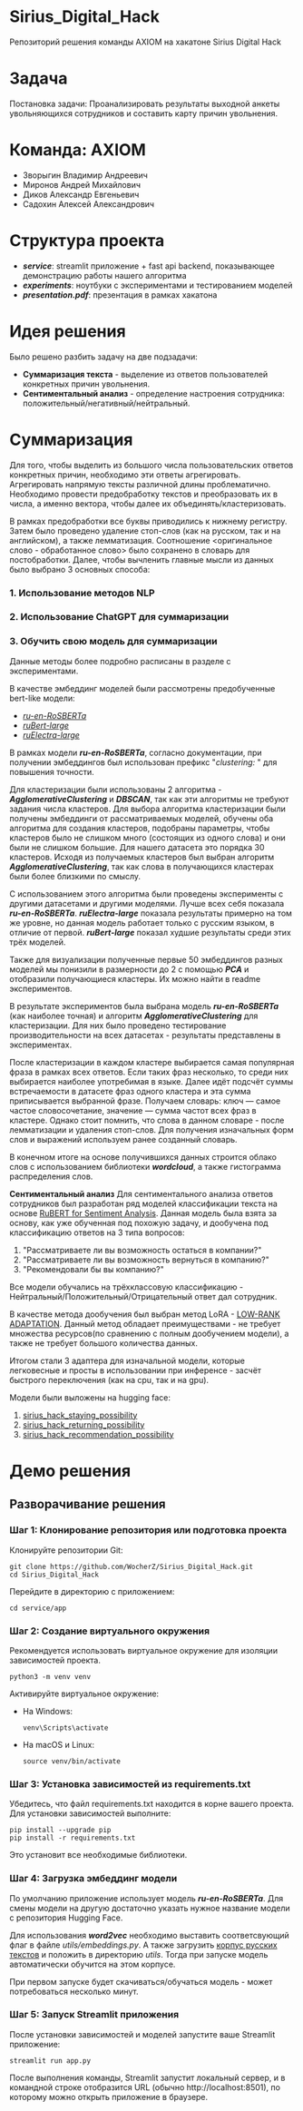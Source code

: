 # Sirius_Digital_Hack
Репозиторий решения команды AXIOM на хакатоне Sirius Digital Hack

# Задача

Постановка задачи: Проанализировать результаты выходной анкеты увольняющихся сотрудников и составить карту причин увольнения.

# Команда: AXIOM
- Зворыгин Владимир Андреевич
- Миронов Андрей Михайлович
- Диков Александр Евгеньевич
- Садохин Алексей Александрович
 
# Структура проекта
- **_service_**: streamlit приложение + fast api backend, показывающее демонстрацию работы нашего алгоритма
- **_experiments_**: ноутбуки с экспериментами и тестированием моделей
- **_presentation.pdf_**: презентация в рамках хакатона

# Идея решения
Было решено разбить задачу на две подзадачи: 
- **Суммаризация текста** - выделение из ответов пользователей конкретных причин увольнения.  
- **Сентиментальный анализ** - определение настроения сотрудника: положительный/негативный/нейтральный.

# Суммаризация  
Для того, чтобы выделить из большого числа пользовательских ответов конкретных причин, необходимо эти ответы агрегировать. Агрегировать напрямую тексты различной длины проблематично. Необходимо провести предобработку текстов и преобразовать их в числа, а именно вектора, чтобы далее их объединять/кластеризовать. 

В рамках предобработки все буквы приводились к нижнему регистру. Затем было проведено удаление стоп-слов (как на русском, так и на английском), а также лемматизация. Соотношение <оригинальное слово - обработанное слово> было сохранено в словарь для постобработки.
Далее, чтобы вычленить главные мысли из данных было выбрано 3 основных способа:  
### 1. Использование методов NLP  
### 2. Использование ChatGPT для суммаризации  
### 3. Обучить свою модель для суммаризации  

Данные методы более подробно расписаны в разделе с экспериментами.  

В качестве эмбеддинг моделей были рассмотрены предобученные bert-like модели: 
- [_ru-en-RoSBERTa_](https://huggingface.co/ai-forever/ru-en-RoSBERTa)
- [_ruBert-large_](https://huggingface.co/ai-forever/ruBert-large)
- [_ruElectra-large_](https://huggingface.co/ai-forever/ruElectra-large)  

В рамках модели **_ru-en-RoSBERTa_**, согласно документации, при получении эмбеддингов был использован префикс "_clustering:_ " для повышения точности. 

Для кластеризации были использованы 2 алгоритма - _**AgglomerativeClustering**_ и _**DBSCAN**_, так как эти алгоритмы не требуют задания числа кластеров. Для выбора алгоритма кластеризации были получены эмбеддинги от рассматриваемых моделей, обучены оба алгоритма для создания кластеров, подобраны параметры, чтобы кластеров было не слишком много (состоящих из одного слова) и они были не слишком большие. Для нашего датасета это порядка 30 кластеров. Исходя из получаемых кластеров был выбран алгоритм **_AgglomerativeClustering_**, так как слова в получающихся кластерах были более близкими по смыслу.  

С использованием этого алгоритма были проведены эксперименты с другими датасетами и другими моделями. Лучше всех себя показала _**ru-en-RoSBERTa**_. _**ruElectra-large**_ показала результаты примерно на том же уровне, но данная модель работает только с русским языком, в отличие от первой. _**ruBert-large**_ показал худшие результаты среди этих трёх моделей. 

Также для визуализации полученные первые 50 эмбеддингов разных моделей мы понизили в размерности до 2 с помощью **_PCA_** и отобразили получающиеся кластеры. Их можно найти в readme экспериментов.   

В результате экспериментов была выбрана модель **_ru-en-RoSBERTa_** (как наиболее точная) и алгоритм **_AgglomerativeClustering_** для кластеризации. Для них было проведено тестирование производительности на всех датасетах - результаты представлены в экспериментах.  

После кластеризации в каждом кластере выбирается самая популярная фраза в рамках всех ответов. Если таких фраз несколько, то среди них выбирается наиболее употребимая в языке. Далее идёт подсчёт суммы встречаемости в датасете фраз одного кластера и эта сумма приписывается выбранной фразе. Получаем словарь: ключ — самое частое словосочетание, значение — сумма частот всех фраз в кластере. 
Однако стоит помнить, что слова в данном словаре - после лемматизации и удаления стоп-слов. Для получения изначальных форм слов и выражений используем ранее созданный словарь.  

В конечном итоге на основе получившихся данных строится облако слов с использованием библиотеки _**wordcloud**_, а также гистограмма распределения слов.

**Сентиментальный анализ**
Для сентиментального анализа ответов сотрудников был разработан ряд моделей классификации текста на основе [RuBERT for Sentiment Analysis](https://huggingface.co/blanchefort/rubert-base-cased-sentiment-rusentiment).
Данная модель была взята за основу, как уже обученная под похожую задачу, и дообучена под классификацию ответов на 3 типа вопросов:

1. "Рассматриваете ли вы возможность остаться в компании?"
2. "Рассматриваете ли вы возможность вернуться в компанию?"
3. "Рекомендовали бы вы компанию?"

Все модели обучались на трёхклассовую классификацию - Нейтральный/Положительный/Отрицательный ответ дал сотрудник.

В качестве метода дообучения был выбран метод LoRA - [LOW-RANK ADAPTATION](https://arxiv.org/pdf/2106.09685). Данный метод обладает преимуществами - не требует множества ресурсов(по сравнению с полным дообучением модели), а также не требует большого количества данных.

Итогом стали 3 адаптера для изначальной модели, которые легковесные и просты в использовании при инференсе - засчёт быстрого переключения (как на cpu, так и на gpu).

Модели были выложены на hugging face:
1. [sirius_hack_staying_possibility](https://huggingface.co/Vzvorygin/sirius_hack_staying_possibility)
2. [sirius_hack_returning_possibility](https://huggingface.co/Vzvorygin/sirius_hack_returning_possibility)
3. [sirius_hack_recommendation_possibility](https://huggingface.co/Vzvorygin/sirius_hack_recommendation_possibility)

# Демо решения

## Разворачивание решения

### **Шаг 1: Клонирование репозитория или подготовка проекта**

Клонируйте репозитории Git:

```commandline
git clone https://github.com/WocherZ/Sirius_Digital_Hack.git
cd Sirius_Digital_Hack
```

Перейдите в директорию с приложением:

```commandline
cd service/app
```

### **Шаг 2: Создание виртуального окружения**

Рекомендуется использовать виртуальное окружение для изоляции зависимостей проекта.

```commandline
python3 -m venv venv
```

Активируйте виртуальное окружение:

- На Windows:
    ```commandline
    venv\Scripts\activate
    ```

- На macOS и Linux:
    ```commandline
    source venv/bin/activate
    ```

### **Шаг 3: Установка зависимостей из requirements.txt**

Убедитесь, что файл requirements.txt находится в корне вашего проекта. Для установки зависимостей выполните:

```commandline
pip install --upgrade pip
pip install -r requirements.txt
```

Это установит все необходимые библиотеки.

### **Шаг 4: Загрузка эмбеддинг модели**

По умолчанию приложение использует модель **_ru-en-RoSBERTa_**. Для смены модели на другую достаточно указать нужное название модели с репозитория Hugging Face.

Для использования **_word2vec_** необходимо выставить соответсвующий флаг в файле _utils/embeddings.py_. А также загрузить [корпус русских текстов](https://huggingface.co/Word2vec/wikipedia2vec_ruwiki_20180420_300d) и положить в директорию _utils_.
Тогда при запуске модель автоматически обучится на этом корпусе.

При первом запуске будет скачиваться/обучаться модель - может потребоваться несколько минут.

### **Шаг 5: Запуск Streamlit приложения**

После установки зависимостей и моделей запустите ваше Streamlit приложение:

```commandline
streamlit run app.py
```

После выполнения команды, Streamlit запустит локальный сервер, и в командной строке отобразится URL (обычно http://localhost:8501), по которому можно открыть приложение в браузере.
